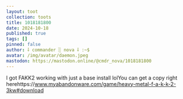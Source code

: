 ```yaml
---
layout: toot
collection: toots
title: 1018181800
date: 2024-10-18
published: true
tags: []
pinned: false
author: ⸸ commander ░ nova ⸸ :~$
avatar: /img/avatar/daemon.jpeg
mastodon: https://mastodon.online/@cmdr_nova/1018181800
---
```


I got FAKK2 working with just a base install lolYou can get a copy right herehttps://www.myabandonware.com/game/heavy-metal-f-a-k-k-2-3kw#download

